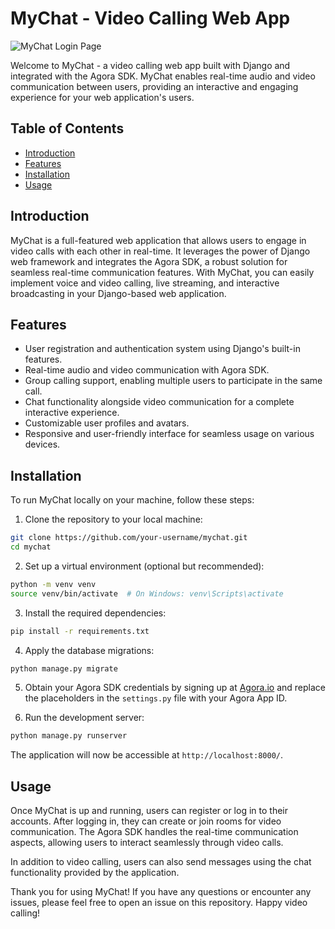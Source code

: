 # MyChat - Video Calling Web App

![MyChat Login Page]([logo.png](https://github.com/Rohit-Singh-0/MyChat/blob/main/static/Web%20capture_5-8-2023_17197_127.0.0.1.jpeg))

Welcome to MyChat - a video calling web app built with Django and integrated with the Agora SDK. MyChat enables real-time audio and video communication between users, providing an interactive and engaging experience for your web application's users.

## Table of Contents

- [Introduction](#introduction)
- [Features](#features)
- [Installation](#installation)
- [Usage](#usage)


## Introduction

MyChat is a full-featured web application that allows users to engage in video calls with each other in real-time. It leverages the power of Django web framework and integrates the Agora SDK, a robust solution for seamless real-time communication features. With MyChat, you can easily implement voice and video calling, live streaming, and interactive broadcasting in your Django-based web application.

## Features

- User registration and authentication system using Django's built-in features.
- Real-time audio and video communication with Agora SDK.
- Group calling support, enabling multiple users to participate in the same call.
- Chat functionality alongside video communication for a complete interactive experience.
- Customizable user profiles and avatars.
- Responsive and user-friendly interface for seamless usage on various devices.

## Installation

To run MyChat locally on your machine, follow these steps:

1. Clone the repository to your local machine:

```bash
git clone https://github.com/your-username/mychat.git
cd mychat
```

2. Set up a virtual environment (optional but recommended):

```bash
python -m venv venv
source venv/bin/activate  # On Windows: venv\Scripts\activate
```

3. Install the required dependencies:

```bash
pip install -r requirements.txt
```

4. Apply the database migrations:

```bash
python manage.py migrate
```

5. Obtain your Agora SDK credentials by signing up at [Agora.io](https://www.agora.io) and replace the placeholders in the `settings.py` file with your Agora App ID.

6. Run the development server:

```bash
python manage.py runserver
```

The application will now be accessible at `http://localhost:8000/`.

## Usage

Once MyChat is up and running, users can register or log in to their accounts. After logging in, they can create or join rooms for video communication. The Agora SDK handles the real-time communication aspects, allowing users to interact seamlessly through video calls.

In addition to video calling, users can also send messages using the chat functionality provided by the application.


Thank you for using MyChat! If you have any questions or encounter any issues, please feel free to open an issue on this repository. Happy video calling!
